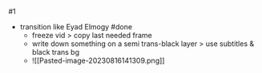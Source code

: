 #1
- transition like Eyad Elmogy #done
	- freeze vid > copy last needed frame
	- write down something on a semi trans-black layer > use subtitles & black trans bg
	- ![[Pasted-image-20230816141309.png]]
